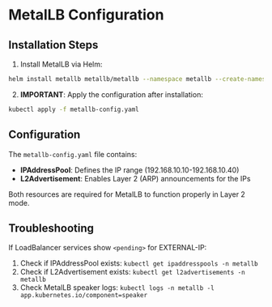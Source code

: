 # MetalLB Configuration

## Installation Steps

1. Install MetalLB via Helm:
```bash
helm install metallb metallb/metallb --namespace metallb --create-namespace
```

2. **IMPORTANT**: Apply the configuration after installation:
```bash
kubectl apply -f metallb-config.yaml
```

## Configuration

The `metallb-config.yaml` file contains:
- **IPAddressPool**: Defines the IP range (192.168.10.10-192.168.10.40)
- **L2Advertisement**: Enables Layer 2 (ARP) announcements for the IPs

Both resources are required for MetalLB to function properly in Layer 2 mode.

## Troubleshooting

If LoadBalancer services show `<pending>` for EXTERNAL-IP:
1. Check if IPAddressPool exists: `kubectl get ipaddresspools -n metallb`
2. Check if L2Advertisement exists: `kubectl get l2advertisements -n metallb`
3. Check MetalLB speaker logs: `kubectl logs -n metallb -l app.kubernetes.io/component=speaker`